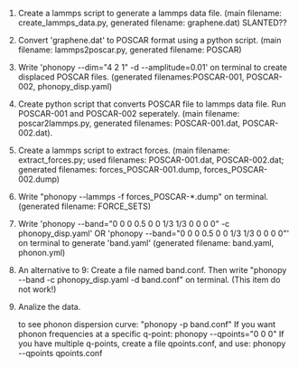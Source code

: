 1. Create a lammps script to generate a lammps data file.
   (main filename: create_lammps_data.py, generated filename: graphene.dat) SLANTED??
   
3. Convert 'graphene.dat' to POSCAR format using a python script.
  (main filename: lammps2poscar.py, generated filename: POSCAR) 
      
4. Write 'phonopy --dim="4 2 1" -d --amplitude=0.01' on terminal to create displaced POSCAR files.
   (generated filenames:POSCAR-001, POSCAR-002, phonopy_disp.yaml)
   
5. Create python script that converts POSCAR file to lammps data file. Run POSCAR-001 and POSCAR-002 seperately.
    (main filename: poscar2lammps.py, generated filenames: POSCAR-001.dat, POSCAR-002.dat).
   
6. Create a lammps script to extract forces.
     (main filename: extract_forces.py; used filenames: POSCAR-001.dat, POSCAR-002.dat; generated filenames: forces_POSCAR-001.dump, forces_POSCAR-002.dump)

7. Write "phonopy --lammps -f forces_POSCAR-*.dump" on terminal.
    (generated filename: FORCE_SETS)  
   
8. Write 'phonopy --band="0 0 0  0.5 0 0  1/3 1/3 0  0 0 0" -c phonopy_disp.yaml' OR 'phonopy --band="0 0 0  0.5 0 0  1/3 1/3 0  0 0 0"' on terminal to generate 'band.yaml'
    (generated filename: band.yaml, phonon.yml)

9. An alternative to 9: Create a file named band.conf. Then write "phonopy --band -c phonopy_disp.yaml -d band.conf" on terminal. (This item do not work!)

10. Analize the data.
    
    to see phonon dispersion curve: "phonopy -p band.conf"
    If you want phonon frequencies at a specific q-point: phonopy --qpoints="0 0 0"
    If you have multiple q-points, create a file qpoints.conf, and use: phonopy --qpoints qpoints.conf
    

